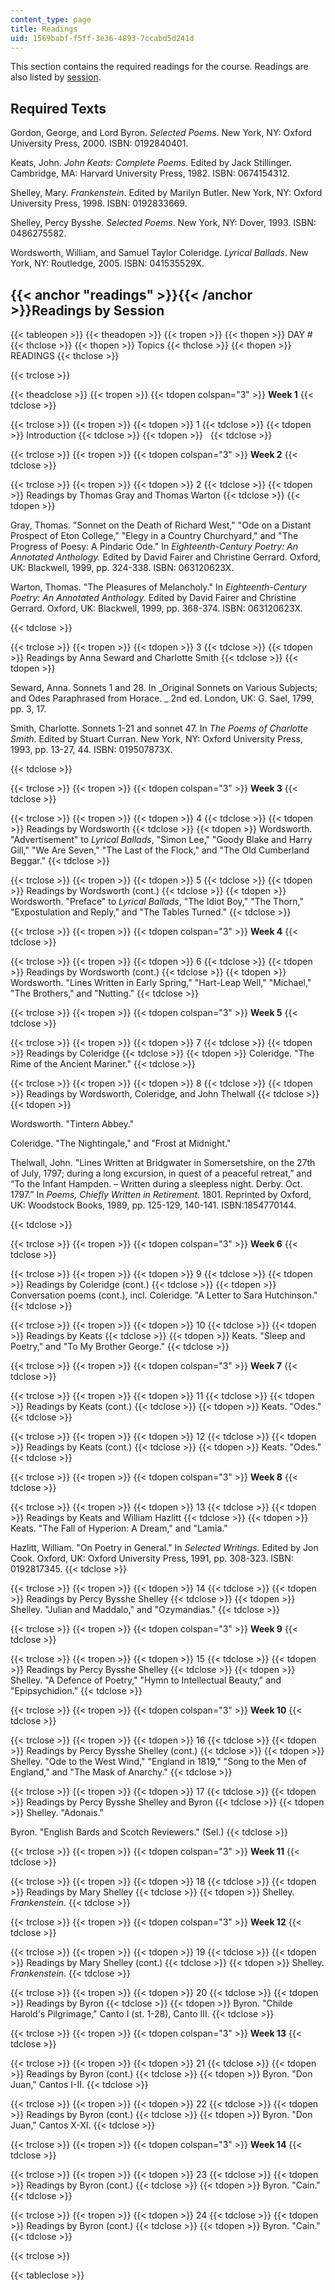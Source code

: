 ```yaml
---
content_type: page
title: Readings
uid: 1569babf-f5ff-3e36-4893-7ccabd5d241d
---
```


This section contains the required readings for the course. Readings are also listed by [session](#readings).

Required Texts
--------------

Gordon, George, and Lord Byron. _Selected Poems_. New York, NY: Oxford University Press, 2000. ISBN: 0192840401.

Keats, John. _John Keats: Complete Poems_. Edited by Jack Stillinger. Cambridge, MA: Harvard University Press, 1982. ISBN: 0674154312.

Shelley, Mary. _Frankenstein_. Edited by Marilyn Butler. New York, NY: Oxford University Press, 1998. ISBN: 0192833669.

Shelley, Percy Bysshe. _Selected Poems_. New York, NY: Dover, 1993. ISBN: 0486275582.

Wordsworth, William, and Samuel Taylor Coleridge. _Lyrical Ballads_. New York, NY: Routledge, 2005. ISBN: 041535529X.

{{< anchor "readings" >}}{{< /anchor >}}Readings by Session
-----------------------------------------------------------

{{< tableopen >}}
{{< theadopen >}}
{{< tropen >}}
{{< thopen >}}
DAY #
{{< thclose >}}
{{< thopen >}}
Topics
{{< thclose >}}
{{< thopen >}}
READINGS
{{< thclose >}}

{{< trclose >}}

{{< theadclose >}}
{{< tropen >}}
{{< tdopen colspan="3" >}}
**Week 1**
{{< tdclose >}}

{{< trclose >}}
{{< tropen >}}
{{< tdopen >}}
1
{{< tdclose >}}
{{< tdopen >}}
Introduction
{{< tdclose >}}
{{< tdopen >}}
 
{{< tdclose >}}

{{< trclose >}}
{{< tropen >}}
{{< tdopen colspan="3" >}}
**Week 2**
{{< tdclose >}}

{{< trclose >}}
{{< tropen >}}
{{< tdopen >}}
2
{{< tdclose >}}
{{< tdopen >}}
Readings by Thomas Gray and Thomas Warton
{{< tdclose >}}
{{< tdopen >}}


Gray, Thomas. "Sonnet on the Death of Richard West," "Ode on a Distant Prospect of Eton College," "Elegy in a Country Churchyard," and "The Progress of Poesy: A Pindaric Ode." In _Eighteenth-Century Poetry: An Annotated Anthology._ Edited by David Fairer and Christine Gerrard. Oxford, UK: Blackwell, 1999, pp. 324-338. ISBN: 063120623X.  
  
Warton, Thomas. "The Pleasures of Melancholy." In _Eighteenth-Century Poetry: An Annotated Anthology._ Edited by David Fairer and Christine Gerrard. Oxford, UK: Blackwell, 1999, pp. 368-374. ISBN: 063120623X.


{{< tdclose >}}

{{< trclose >}}
{{< tropen >}}
{{< tdopen >}}
3
{{< tdclose >}}
{{< tdopen >}}
Readings by Anna Seward and Charlotte Smith
{{< tdclose >}}
{{< tdopen >}}


Seward, Anna. Sonnets 1 and 28. In _Original Sonnets on Various Subjects; and Odes Paraphrased from Horace. _ 2nd ed. London, UK: G. Sael, 1799, pp. 3, 17.  
  
Smith, Charlotte. Sonnets 1-21 and sonnet 47. In _The Poems of Charlotte Smith_. Edited by Stuart Curran. New York, NY: Oxford University Press, 1993, pp. 13-27, 44. ISBN: 019507873X.


{{< tdclose >}}

{{< trclose >}}
{{< tropen >}}
{{< tdopen colspan="3" >}}
**Week 3**
{{< tdclose >}}

{{< trclose >}}
{{< tropen >}}
{{< tdopen >}}
4
{{< tdclose >}}
{{< tdopen >}}
Readings by Wordsworth
{{< tdclose >}}
{{< tdopen >}}
Wordsworth. "Advertisement" to _Lyrical Ballads_, "Simon Lee," "Goody Blake and Harry Gill," "We Are Seven," "The Last of the Flock," and "The Old Cumberland Beggar."
{{< tdclose >}}

{{< trclose >}}
{{< tropen >}}
{{< tdopen >}}
5
{{< tdclose >}}
{{< tdopen >}}
Readings by Wordsworth (cont.)
{{< tdclose >}}
{{< tdopen >}}
Wordsworth. "Preface" to _Lyrical Ballads_, "The Idiot Boy," "The Thorn," "Expostulation and Reply," and "The Tables Turned."
{{< tdclose >}}

{{< trclose >}}
{{< tropen >}}
{{< tdopen colspan="3" >}}
**Week 4**
{{< tdclose >}}

{{< trclose >}}
{{< tropen >}}
{{< tdopen >}}
6
{{< tdclose >}}
{{< tdopen >}}
Readings by Wordsworth (cont.)
{{< tdclose >}}
{{< tdopen >}}
Wordsworth. "Lines Written in Early Spring," "Hart-Leap Well," "Michael," "The Brothers," and "Nutting."
{{< tdclose >}}

{{< trclose >}}
{{< tropen >}}
{{< tdopen colspan="3" >}}
**Week 5**
{{< tdclose >}}

{{< trclose >}}
{{< tropen >}}
{{< tdopen >}}
7
{{< tdclose >}}
{{< tdopen >}}
Readings by Coleridge
{{< tdclose >}}
{{< tdopen >}}
Coleridge. "The Rime of the Ancient Mariner."
{{< tdclose >}}

{{< trclose >}}
{{< tropen >}}
{{< tdopen >}}
8
{{< tdclose >}}
{{< tdopen >}}
Readings by Wordsworth, Coleridge, and John Thelwall
{{< tdclose >}}
{{< tdopen >}}


Wordsworth. "Tintern Abbey."  
  
Coleridge. "The Nightingale," and "Frost at Midnight."  
  
Thelwall, John. "Lines Written at Bridgwater in Somersetshire, on the 27th of July, 1797; during a long excursion, in quest of a peaceful retreat,” and “To the Infant Hampden. – Written during a sleepless night. Derby. Oct. 1797.” In _Poems, Chiefly Written in Retirement_. 1801. Reprinted by Oxford, UK: Woodstock Books, 1989, pp. 125-129, 140-141. ISBN:1854770144.


{{< tdclose >}}

{{< trclose >}}
{{< tropen >}}
{{< tdopen colspan="3" >}}
**Week 6**
{{< tdclose >}}

{{< trclose >}}
{{< tropen >}}
{{< tdopen >}}
9
{{< tdclose >}}
{{< tdopen >}}
Readings by Coleridge (cont.)
{{< tdclose >}}
{{< tdopen >}}
Conversation poems (cont.), incl. Coleridge. "A Letter to Sara Hutchinson."
{{< tdclose >}}

{{< trclose >}}
{{< tropen >}}
{{< tdopen >}}
10
{{< tdclose >}}
{{< tdopen >}}
Readings by Keats
{{< tdclose >}}
{{< tdopen >}}
Keats. "Sleep and Poetry," and "To My Brother George."
{{< tdclose >}}

{{< trclose >}}
{{< tropen >}}
{{< tdopen colspan="3" >}}
**Week 7**
{{< tdclose >}}

{{< trclose >}}
{{< tropen >}}
{{< tdopen >}}
11
{{< tdclose >}}
{{< tdopen >}}
Readings by Keats (cont.)
{{< tdclose >}}
{{< tdopen >}}
Keats. "Odes."
{{< tdclose >}}

{{< trclose >}}
{{< tropen >}}
{{< tdopen >}}
12
{{< tdclose >}}
{{< tdopen >}}
Readings by Keats (cont.)
{{< tdclose >}}
{{< tdopen >}}
Keats. "Odes."
{{< tdclose >}}

{{< trclose >}}
{{< tropen >}}
{{< tdopen colspan="3" >}}
**Week 8**
{{< tdclose >}}

{{< trclose >}}
{{< tropen >}}
{{< tdopen >}}
13
{{< tdclose >}}
{{< tdopen >}}
Readings by Keats and William Hazlitt
{{< tdclose >}}
{{< tdopen >}}
Keats. "The Fall of Hyperion: A Dream," and "Lamia."  
  
Hazlitt, William. "On Poetry in General." In _Selected Writings._ Edited by Jon Cook. Oxford, UK: Oxford University Press, 1991, pp. 308-323. ISBN: 0192817345.
{{< tdclose >}}

{{< trclose >}}
{{< tropen >}}
{{< tdopen >}}
14
{{< tdclose >}}
{{< tdopen >}}
Readings by Percy Bysshe Shelley
{{< tdclose >}}
{{< tdopen >}}
Shelley. "Julian and Maddalo," and "Ozymandias."
{{< tdclose >}}

{{< trclose >}}
{{< tropen >}}
{{< tdopen colspan="3" >}}
**Week 9**
{{< tdclose >}}

{{< trclose >}}
{{< tropen >}}
{{< tdopen >}}
15
{{< tdclose >}}
{{< tdopen >}}
Readings by Percy Bysshe Shelley
{{< tdclose >}}
{{< tdopen >}}
Shelley. "A Defence of Poetry," "Hymn to Intellectual Beauty," and "Epipsychidion."
{{< tdclose >}}

{{< trclose >}}
{{< tropen >}}
{{< tdopen colspan="3" >}}
**Week 10**
{{< tdclose >}}

{{< trclose >}}
{{< tropen >}}
{{< tdopen >}}
16
{{< tdclose >}}
{{< tdopen >}}
Readings by Percy Bysshe Shelley (cont.)
{{< tdclose >}}
{{< tdopen >}}
Shelley. "Ode to the West Wind," "England in 1819," "Song to the Men of England," and "The Mask of Anarchy."
{{< tdclose >}}

{{< trclose >}}
{{< tropen >}}
{{< tdopen >}}
17
{{< tdclose >}}
{{< tdopen >}}
Readings by Percy Bysshe Shelley and Byron
{{< tdclose >}}
{{< tdopen >}}
Shelley. "Adonais."  
  
Byron. "English Bards and Scotch Reviewers." (Sel.)
{{< tdclose >}}

{{< trclose >}}
{{< tropen >}}
{{< tdopen colspan="3" >}}
**Week 11**
{{< tdclose >}}

{{< trclose >}}
{{< tropen >}}
{{< tdopen >}}
18
{{< tdclose >}}
{{< tdopen >}}
Readings by Mary Shelley
{{< tdclose >}}
{{< tdopen >}}
Shelley. _Frankenstein_.
{{< tdclose >}}

{{< trclose >}}
{{< tropen >}}
{{< tdopen colspan="3" >}}
**Week 12**
{{< tdclose >}}

{{< trclose >}}
{{< tropen >}}
{{< tdopen >}}
19
{{< tdclose >}}
{{< tdopen >}}
Readings by Mary Shelley (cont.)
{{< tdclose >}}
{{< tdopen >}}
Shelley. _Frankenstein_.
{{< tdclose >}}

{{< trclose >}}
{{< tropen >}}
{{< tdopen >}}
20
{{< tdclose >}}
{{< tdopen >}}
Readings by Byron
{{< tdclose >}}
{{< tdopen >}}
Byron. "Childe Harold's Pilgrimage," Canto I (st. 1-28), Canto III.
{{< tdclose >}}

{{< trclose >}}
{{< tropen >}}
{{< tdopen colspan="3" >}}
**Week 13**
{{< tdclose >}}

{{< trclose >}}
{{< tropen >}}
{{< tdopen >}}
21
{{< tdclose >}}
{{< tdopen >}}
Readings by Byron (cont.)
{{< tdclose >}}
{{< tdopen >}}
Byron. "Don Juan," Cantos I-II.
{{< tdclose >}}

{{< trclose >}}
{{< tropen >}}
{{< tdopen >}}
22
{{< tdclose >}}
{{< tdopen >}}
Readings by Byron (cont.)
{{< tdclose >}}
{{< tdopen >}}
Byron. "Don Juan," Cantos X-XI.
{{< tdclose >}}

{{< trclose >}}
{{< tropen >}}
{{< tdopen colspan="3" >}}
**Week 14**
{{< tdclose >}}

{{< trclose >}}
{{< tropen >}}
{{< tdopen >}}
23
{{< tdclose >}}
{{< tdopen >}}
Readings by Byron (cont.)
{{< tdclose >}}
{{< tdopen >}}
Byron. "Cain."
{{< tdclose >}}

{{< trclose >}}
{{< tropen >}}
{{< tdopen >}}
24
{{< tdclose >}}
{{< tdopen >}}
Readings by Byron (cont.)
{{< tdclose >}}
{{< tdopen >}}
Byron. "Cain."
{{< tdclose >}}

{{< trclose >}}

{{< tableclose >}}